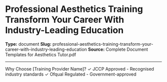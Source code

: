 # Professional Aesthetics Training Transform Your Career With Industry-Leading Education

**Type:** document
**Slug:** professional-aesthetics-training-transform-your-career-with-industry-leading-education
**Source:** Complete Document Templates for Aesthetics Tutor.pdf

---

Why Choose [Training Provider Name]?
✓ JCCP Approved - Recognised industry standards ✓ Ofqual Regulated - Government-approved